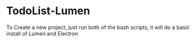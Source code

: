 # TodoList-Lumen

To Create a new project, just run both of the bash scripts, it will do a basic install of Lumen and Electron
